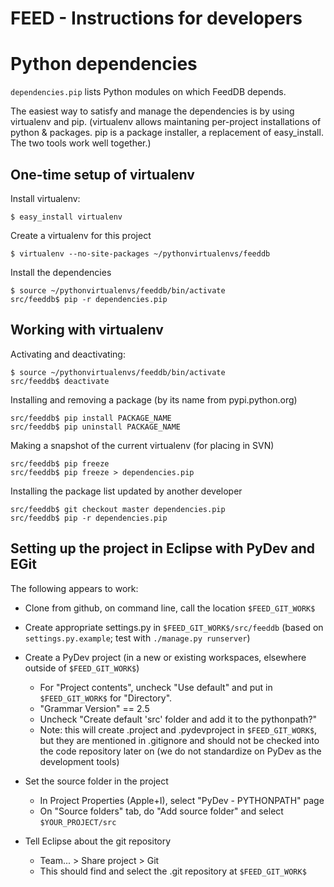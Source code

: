 # FEED - Instructions for developers

Python dependencies
===================

``dependencies.pip`` lists Python modules on which FeedDB depends.  

The easiest way to satisfy and manage the dependencies is by using
virtualenv and pip.  (virtualenv allows maintaning per-project
installations of python & packages. pip is a package installer, a
replacement of easy_install.  The two tools work well together.)

One-time setup of virtualenv
----------------------------

Install virtualenv: 

    $ easy_install virtualenv  

Create a virtualenv for this project 

    $ virtualenv --no-site-packages ~/pythonvirtualenvs/feeddb

Install the dependencies

    $ source ~/pythonvirtualenvs/feeddb/bin/activate
    src/feeddb$ pip -r dependencies.pip

Working with virtualenv
-----------------------

Activating and deactivating: 

    $ source ~/pythonvirtualenvs/feeddb/bin/activate
    src/feeddb$ deactivate

Installing and removing a package (by its name from pypi.python.org)

    src/feeddb$ pip install PACKAGE_NAME
    src/feeddb$ pip uninstall PACKAGE_NAME

Making a snapshot of the current virtualenv (for placing in SVN)

    src/feeddb$ pip freeze
    src/feeddb$ pip freeze > dependencies.pip

Installing the package list updated by another developer

    src/feeddb$ git checkout master dependencies.pip
    src/feeddb$ pip -r dependencies.pip


Setting up the project in Eclipse with PyDev and EGit
-----------------------------------------------------

The following appears to work: 

- Clone from github, on command line, call the location ``$FEED_GIT_WORK$``
- Create appropriate settings.py in ``$FEED_GIT_WORK$/src/feeddb`` (based on ``settings.py.example``; test with ``./manage.py runserver``)

- Create a PyDev project (in a new or existing workspaces, elsewhere outside of ``$FEED_GIT_WORK$``)
  - For "Project contents", uncheck "Use default" and put in ``$FEED_GIT_WORK$`` for "Directory".  
  - "Grammar Version" == 2.5
  - Uncheck "Create default 'src' folder and add it to the pythonpath?"
  - Note: this will create .project and .pydevproject in ``$FEED_GIT_WORK$``, 
    but they are mentioned in .gitignore and should not be checked into
    the code repository later on 
    (we do not standardize on PyDev as the development tools)  

- Set the source folder in the project
  - In Project Properties (Apple+I), select "PyDev - PYTHONPATH" page
  - On "Source folders" tab, do "Add source folder" and select ``$YOUR_PROJECT/src``

- Tell Eclipse about the git repository
  -  Team... > Share project > Git 
  - This should find and select the .git repository at ``$FEED_GIT_WORK$``

